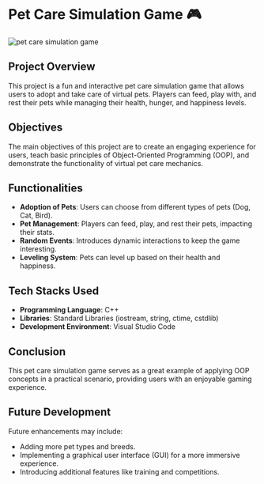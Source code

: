 # Pet Care Simulation Game 🎮

![pet care simulation game](https://github.com/DiyaChakraborty/pet-game-/blob/be362dcf5486957b17e40a39334281d2fae83a48/Screenshot%202024-10-31%20150150.png)

## Project Overview
This project is a fun and interactive pet care simulation game that allows users to adopt and take care of virtual pets. Players can feed, play with, and rest their pets while managing their health, hunger, and happiness levels.

## Objectives
The main objectives of this project are to create an engaging experience for users, teach basic principles of Object-Oriented Programming (OOP), and demonstrate the functionality of virtual pet care mechanics.

## Functionalities
- **Adoption of Pets**: Users can choose from different types of pets (Dog, Cat, Bird).
- **Pet Management**: Players can feed, play, and rest their pets, impacting their stats.
- **Random Events**: Introduces dynamic interactions to keep the game interesting.
- **Leveling System**: Pets can level up based on their health and happiness.

## Tech Stacks Used
- **Programming Language**: C++
- **Libraries**: Standard Libraries (iostream, string, ctime, cstdlib)
- **Development Environment**: Visual Studio Code

## Conclusion
This pet care simulation game serves as a great example of applying OOP concepts in a practical scenario, providing users with an enjoyable gaming experience.

## Future Development
Future enhancements may include:
- Adding more pet types and breeds.
- Implementing a graphical user interface (GUI) for a more immersive experience.
- Introducing additional features like training and competitions.
